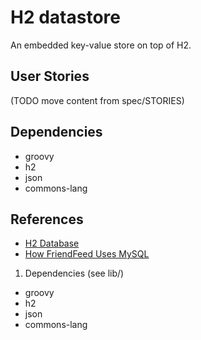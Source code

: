 # H2 datastore

An embedded key-value store on top of H2.

## User Stories

  (TODO move content from spec/STORIES)

## Dependencies

  * groovy
  * h2
  * json
  * commons-lang

## References

  * [H2 Database](http://h2database.com)
  * [How FriendFeed Uses MySQL](http://bret.appspot.com/entry/how-friendfeed-uses-mysql)

1. Dependencies (see lib/)

 * groovy
 * h2
 * json
 * commons-lang
